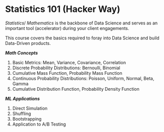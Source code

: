 # Statistics 101 (Hacker Way)

*Statistics*/ *Mathematics* is the backbone of Data Science and serves as an important tool (accelerator) during your client engagements.

This course covers the basics required to foray into Data Science and build Data-Driven products.


***Math Concepts***

1. Basic Metrics: Mean, Variance, Covariance, Correlation
2. Discrete Probability Distributions: Bernoulli, Binomial
3. Cumulative Mass Function, Probability Mass Function
4. Continuous Probability Distributions: Poisson, Uniform, Normal, Beta, Gamma
5. Cumulative Distribution Function, Probability Density Function

***ML Applications***

1. Direct Simulation
2. Shuffling
3. Bootstrapping
4. Application to A/B Testing

